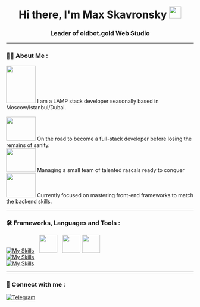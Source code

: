 
<h1 align="center">Hi there, I'm Max Skavronsky</a> 
<img src="https://github.com/blackcater/blackcater/raw/main/images/Hi.gif" height="32" width="32"/></h1>
<h3 align="center">Leader of oldbot.gold Web Studio</h3> 

----

### :man_technologist: About Me :

<img height="100" width="79" src="https://i.gifer.com/origin/58/58a600856d4c1416d0569483c19303fb.gif"/> I am a LAMP stack developer seasonally based in Moscow/Istanbul/Dubai.
<br>
<br>
<img height="64" width="79" src="https://i.giphy.com/media/5XCWLH6ovlsiISpU2U/giphy.webp"/> On the road to become a full-stack developer before losing the remains of sanity.
<br>
<img height="64" width="79" src="https://media2.giphy.com/media/v1.Y2lkPTc5MGI3NjExM2JiYTFjNzZhMjYxMmFlMjRlN2U2NTNlNmM3ZTQ3Y2NhZTdjYTY4OSZjdD1n/13GIgrGdslD9oQ/giphy.gif"> Managing a small team of talented rascals ready to conquer
<br>
<img height="64" width="79" src="https://gifdb.com/images/high/space-laser-cat-xb0iltbqevg3edwk.gif"> Currently focused on mastering front-end frameworks to match the backend skills.

----

### :hammer_and_wrench: Frameworks, Languages and Tools :
[![My Skills](https://skillicons.dev/icons?i=bots,discord&perline=2)](https://skillicons.dev)
<img style="margin: 0 0 0 10px" height="48" src="https://cdn3.iconfinder.com/data/icons/social-media-chamfered-corner/154/telegram-512.png">
<img style="margin: 0 0 0 10px" height="48" src="https://user-images.githubusercontent.com/5018167/212202171-d66febd2-4ed8-4342-b2a5-59a2930833cb.png"><img style="margin: 0 0 0 5px" height="48" src="https://icons.iconarchive.com/icons/cjdowner/cryptocurrency-flat/512/Ethereum-ETH-icon.png"/>
<br>
[![My Skills](https://skillicons.dev/icons?i=py,js,react,html)](https://skillicons.dev)<br>
[![My Skills](https://skillicons.dev/icons?i=vscode,github,powershell,bash,stackoverflow)](https://skillicons.dev)

----

### :bell: Connect with me :
[![Telegram](https://img.shields.io/badge/telegram-2A8BD2?style=for-the-badge&logo=telegram&logoColor=white)](https://t.me/oldbotgoldceo)
